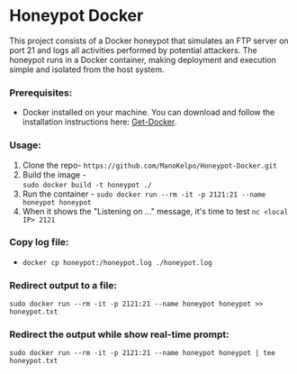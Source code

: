 # Honeypot Docker
This project consists of a Docker honeypot that simulates an FTP server on port 21 and logs all activities performed by potential attackers. The honeypot runs in a Docker container, making deployment and execution simple and isolated from the host system.

### Prerequisites:
* Docker installed on your machine. You can download and follow the installation instructions here: [Get-Docker](https://docs.docker.com/get-docker/).

### Usage:
1. Clone the repo- 
`https://github.com/ManoKelpo/Honeypot-Docker.git`
3. Build the image -  
`sudo docker build -t honeypot ./`
4. Run the container - 
`sudo docker run --rm -it -p 2121:21 --name honeypot honeypot`
5. When it shows the "Listening on ..." message, it's time to test
`nc <local IP> 2121`

### Copy log file:
* `docker cp honeypot:/honeypot.log ./honeypot.log`

### Redirect output to a file:
`sudo docker run --rm -it -p 2121:21 --name honeypot honeypot >> honeypot.txt`

### Redirect the output while show real-time prompt:
`sudo docker run --rm -it -p 2121:21 --name honeypot honeypot | tee honeypot.txt`
